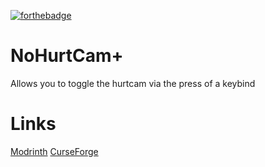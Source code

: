 [![forthebadge](https://forthebadge.com/images/badges/built-with-love.svg)](https://forthebadge.com)

# NoHurtCam+

Allows you to toggle the hurtcam via the press of a keybind

# Links
[Modrinth](https://modrinth.com/mod/nohurtcam+) [CurseForge](https://www.curseforge.com/minecraft/mc-mods/nohurtcam-plus)
